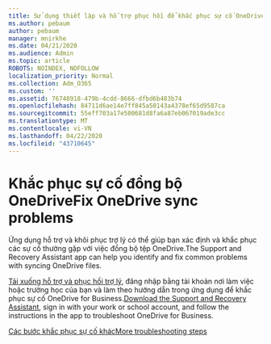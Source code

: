 ```yaml
---
title: Sử dụng thiết lập và hỗ trợ phục hồi để khắc phục sự cố OneDrive dành cho doanh nghiệp
ms.author: pebaum
author: pebaum
manager: mnirkhe
ms.date: 04/21/2020
ms.audience: Admin
ms.topic: article
ROBOTS: NOINDEX, NOFOLLOW
localization_priority: Normal
ms.collection: Adm_O365
ms.custom: ''
ms.assetid: 76748918-479b-4cdd-8666-dfbd6b483b74
ms.openlocfilehash: 84711d6ae14e7ff845a50143a4378ef65d9587ca
ms.sourcegitcommit: 55eff703a17e500681d8fa6a87eb067019ade3cc
ms.translationtype: MT
ms.contentlocale: vi-VN
ms.lasthandoff: 04/22/2020
ms.locfileid: "43710645"
---
```

# <a name="fix-onedrive-sync-problems"></a><span data-ttu-id="69f89-102">Khắc phục sự cố đồng bộ OneDrive</span><span class="sxs-lookup"><span data-stu-id="69f89-102">Fix OneDrive sync problems</span></span>

<span data-ttu-id="69f89-103">Ứng dụng hỗ trợ và khôi phục trợ lý có thể giúp bạn xác định và khắc phục các sự cố thường gặp với việc đồng bộ tệp OneDrive.</span><span class="sxs-lookup"><span data-stu-id="69f89-103">The Support and Recovery Assistant app can help you identify and fix common problems with syncing OneDrive files.</span></span> 
  
<span data-ttu-id="69f89-104">[Tải xuống hỗ trợ và phục hồi trợ lý](https://aka.ms/sara), đăng nhập bằng tài khoản nơi làm việc hoặc trường học của bạn và làm theo hướng dẫn trong ứng dụng để khắc phục sự cố OneDrive for Business.</span><span class="sxs-lookup"><span data-stu-id="69f89-104">[Download the Support and Recovery Assistant](https://aka.ms/sara), sign in with your work or school account, and follow the instructions in the app to troubleshoot OneDrive for Business.</span></span> 
  
[<span data-ttu-id="69f89-105">Các bước khắc phục sự cố khác</span><span class="sxs-lookup"><span data-stu-id="69f89-105">More troubleshooting steps</span></span>](https://go.microsoft.com/fwlink/?linkid=872097)
  

